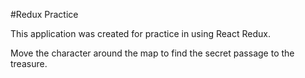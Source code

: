 #Redux Practice

This application was created for practice in using React Redux.

Move the character around the map to find the secret passage to the treasure.